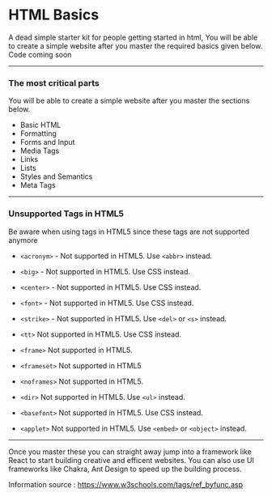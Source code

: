# HTML Basics
A dead simple starter kit for people getting started in html, You will be able to create a simple website after you master the required basics given below.
Code coming soon

---

### The most critical parts
 You will be able to create a simple website after you master the sections below.
 
 - Basic HTML
 - Formatting
 - Forms and Input
 - Media Tags
 - Links
 - Lists
 - Styles and Semantics
 - Meta Tags

--- 

### Unsupported Tags in HTML5
 Be aware when using tags in HTML5 since these tags are not supported anymore

 - `<acronym>` - Not supported in HTML5. Use `<abbr>` instead.
 
 - `<big>` -	Not supported in HTML5. Use CSS instead.
 - `<center>` - Not supported in HTML5. Use CSS instead.
 - `<font>` - Not supported in HTML5. Use CSS instead.
 - `<strike>` - Not supported in HTML5. Use `<del>` or `<s>` instead.
 - `<tt>`	Not supported in HTML5. Use CSS instead.
 
 - `<frame>`	Not supported in HTML5.
 - `<frameset>`	Not supported in HTML5
 - `<noframes>`	Not supported in HTML5.
 
 - `<dir>`	Not supported in HTML5. Use `<ul>` instead.
 
 - `<basefont>`	Not supported in HTML5. Use CSS instead.
 
 - `<applet>`	Not supported in HTML5. Use `<embed>` or `<object>` instead.

---

Once you master these you can straight away jump into a framework like React to start building creative and efficent websites.
You can also use UI frameworks like Chakra, Ant Design to speed up the building process.

Information source : https://www.w3schools.com/tags/ref_byfunc.asp
